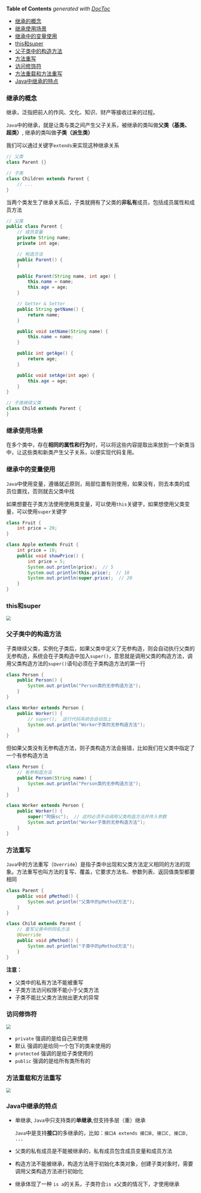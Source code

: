 <!-- START doctoc generated TOC please keep comment here to allow auto update -->
<!-- DON'T EDIT THIS SECTION, INSTEAD RE-RUN doctoc TO UPDATE -->
**Table of Contents**  *generated with [DocToc](https://github.com/thlorenz/doctoc)*

- [继承的概念](#%E7%BB%A7%E6%89%BF%E7%9A%84%E6%A6%82%E5%BF%B5)
- [继承使用场景](#%E7%BB%A7%E6%89%BF%E4%BD%BF%E7%94%A8%E5%9C%BA%E6%99%AF)
- [继承中的变量使用](#%E7%BB%A7%E6%89%BF%E4%B8%AD%E7%9A%84%E5%8F%98%E9%87%8F%E4%BD%BF%E7%94%A8)
- [this和super](#this%E5%92%8Csuper)
- [父子类中的构造方法](#%E7%88%B6%E5%AD%90%E7%B1%BB%E4%B8%AD%E7%9A%84%E6%9E%84%E9%80%A0%E6%96%B9%E6%B3%95)
- [方法重写](#%E6%96%B9%E6%B3%95%E9%87%8D%E5%86%99)
- [访问修饰符](#%E8%AE%BF%E9%97%AE%E4%BF%AE%E9%A5%B0%E7%AC%A6)
- [方法重载和方法重写](#%E6%96%B9%E6%B3%95%E9%87%8D%E8%BD%BD%E5%92%8C%E6%96%B9%E6%B3%95%E9%87%8D%E5%86%99)
- [Java中继承的特点](#java%E4%B8%AD%E7%BB%A7%E6%89%BF%E7%9A%84%E7%89%B9%E7%82%B9)

<!-- END doctoc generated TOC please keep comment here to allow auto update -->

### 继承的概念

继承，泛指把前人的作风、文化、知识、财产等接收过来的过程。

`Java`中的继承，就是让类与类之间产生父子关系，被继承的类叫做**父类（基类、超类）**, 继承的类叫做**子类（派生类）**

我们可以通过关键字`extends`来实现这种继承关系

```java
// 父类
class Parent {}

// 子类
class Children extends Parent {
	// ...
}
```

当两个类发生了继承关系后，子类就拥有了父类的**非私有**成员，包括成员属性和成员方法

```java
// 父类
public class Parent {
    // 成员变量
    private String name;
    private int age;

    // 构造方法
    public Parent() {
    }

    public Parent(String name, int age) {
        this.name = name;
        this.age = age;
    }

    // Getter & Setter
    public String getName() {
        return name;
    }

    public void setName(String name) {
        this.name = name;
    }

    public int getAge() {
        return age;
    }

    public void setAge(int age) {
        this.age = age;
    }
}

// 子类继续父类
class Child extends Parent {
}
```

### 继承使用场景

在多个类中，存在**相同的属性和行为**时，可以将这些内容提取出来放到一个新类当中，让这些类和新类产生父子关系，以便实现代码复用。

### 继承中的变量使用

`Java`中使用变量，遵循就近原则，局部位置有则使用，如果没有，则去本类的成员位置找，否则就去父类中找

如果想要在子类方法使用使用类变量，可以使用`this`关键字，如果想使用父类变量，可以使用`super`关键字

```java
class Fruit {
    int price = 20;
}

class Apple extends Fruit {
    int price = 10;
    public void showPrice() {
        int price = 5;
        System.out.println(price);  // 5
        System.out.println(this.price);  // 10
        System.out.println(super.price);  // 20
    }
}
```

### this和super

<img src="https://s1.ax1x.com/2020/03/22/85LHwq.png" style="zoom:75%" />

### 父子类中的构造方法

子类继续父类，实例化子类后，如果父类中定义了无参构造，则会自动执行父类的无参构造，系统会在子类构造中加入`super()`，意思就是调用父类的构造方法，调用父类构造方法的`super()`语句必须在子类构造方法的第一行

```java
class Person {
    public Person() {
        System.out.println("Person类的无参构造方法");
    }
}

class Worker extends Person {
    public Worker() {
        // super();  这行代码系统会自动加上
        System.out.println("Worker子类的无参构造方法");
    }
}
```

但如果父类没有无参构造方法，则子类构造方法会报错，比如我们在父类中指定了一个有参构造方法

```java
class Person {
	// 有参构造方法
    public Person(String name) {
        System.out.println("Person类的无参构造方法");
    }
}

class Worker extends Person {
    public Worker() {
        super("阿振sc");  // 这时必须手动调用父类构造方法并传入参数
        System.out.println("Worker子类的无参构造方法");
    }
}
```

### 方法重写

`Java`中的方法重写（`Override`）是指子类中出现和父类方法定义相同的方法的现象。方法重写也叫方法的复写、覆盖，它要求方法名、参数列表、返回值类型都要相同

```java
class Parent {
    public void pMethod() {
        System.out.println("父类中的pMethod方法");
    }
}

class Child extends Parent {
    // 重写父类中的同名方法
	@Override
    public void pMethod() {
        System.out.println("子类中的pMethod方法");
    }
}
```

**注意：**

- 父类中的私有方法不能被重写
- 子类方法访问权限不能小于父类方法
- 子类不能比父类方法抛出更大的异常

### 访问修饰符

<img src="https://s1.ax1x.com/2020/03/22/8Im2WD.png" style="zoom:75%" />

- `private` 强调的是给自己来使用
- 默认 强调的是给同一个包下的类来使用的
- `protected` 强调的是给子类使用的
- `public` 强调的是给所有类所有的

### 方法重载和方法重写

<img src="https://s1.ax1x.com/2020/03/22/8Inzge.png" style="zoom:75%" />

### Java中继承的特点

- 单继承, `Java`中只支持类的**单继承**,但支持多层（重）继承

	`Java`中是支持**接口**的多继承的，比如：`接口A extends 接口B, 接口C, 接口D, ...`

- 父类的私有成员是不能被继承的，私有成员包含成员变量和成员方法

- 构造方法不能被继承，构造方法用于初始化本类对象，创建子类对象时，需要调用父类构造方法进行初始化

- 继承体现了一种 `is a`的关系，子类符合`is a`父类的情况下，才使用继承


